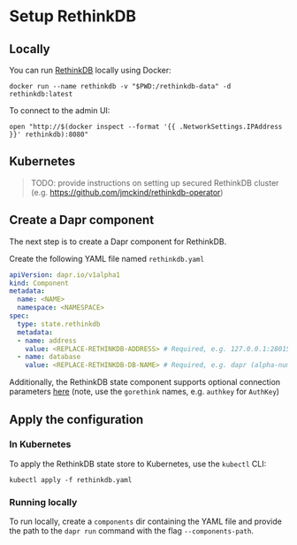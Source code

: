 # Setup RethinkDB  

## Locally 

You can run [RethinkDB](https://rethinkdb.com/) locally using Docker:

```
docker run --name rethinkdb -v "$PWD:/rethinkdb-data" -d rethinkdb:latest
```

To connect to the admin UI:

```shell
open "http://$(docker inspect --format '{{ .NetworkSettings.IPAddress }}' rethinkdb):8080"
```

## Kubernetes 

> TODO: provide instructions on setting up secured RethinkDB cluster (e.g. https://github.com/jmckind/rethinkdb-operator) 

## Create a Dapr component

The next step is to create a Dapr component for RethinkDB.

Create the following YAML file named `rethinkdb.yaml`

```yaml
apiVersion: dapr.io/v1alpha1
kind: Component
metadata:
  name: <NAME>
  namespace: <NAMESPACE>
spec:
  type: state.rethinkdb
  metadata:
  - name: address
    value: <REPLACE-RETHINKDB-ADDRESS> # Required, e.g. 127.0.0.1:28015 or rethinkdb.default.svc.cluster.local:28015).
  - name: database
    value: <REPLACE-RETHINKDB-DB-NAME> # Required, e.g. dapr (alpha-numerics only)
```


Additionally, the RethinkDB state component supports optional connection parameters [here](https://godoc.org/gopkg.in/gorethink/gorethink.v3#ConnectOpts) (note, use the `gorethink` names, e.g. `authkey` for `AuthKey`)

## Apply the configuration

### In Kubernetes

To apply the RethinkDB state store to Kubernetes, use the `kubectl` CLI:

```
kubectl apply -f rethinkdb.yaml
```

### Running locally

To run locally, create a `components` dir containing the YAML file and provide the path to the `dapr run` command with the flag `--components-path`.
